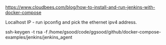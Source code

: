 https://www.cloudbees.com/blog/how-to-install-and-run-jenkins-with-docker-compose

Localhost IP -  run ipconfig and pick the ethernet ipv4 address.

ssh-keygen -t rsa -f /home/gsood/code/ggsood/github/docker-compose-examples/jenkins/jenkins_agent